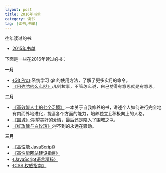 ```yaml
---
layout: post
title: 2016年书单
category: 读书
tag: [读书,书单]
---
```



往年读过的书:

+ [2015年书单](/read-list-in-2015/)

下面是一些在2016年读过的书：

**一月**

+ [《Git Pro》](https://book.douban.com/subject/3420144/):系统学习 git 的使用方法，了解了更多实用的命令。
+ [《阿弥陀佛么么哒》](http://book.douban.com/subject/26575812/):几则故事，不管怎么说，自己觉得有意思就是有意思。

**二月**

+ [《高效能人士的七个习惯》](https://book.douban.com/subject/1048007/):一本关于自我修养的书，讲述个人如何进行完全地有内而外地进化，提高各个方面的能力，培养独立且积极向上的人格。
+ [《围城》](http://book.douban.com/subject/1008145/):期望美好的爱情，最后还是陷入了围城之中。
+ [《红玫瑰与白玫瑰》](http://book.douban.com/subject/1014278/):得不到的永远在骚动。

**三月**

+ [《高性能 JavaScript》](https://book.douban.com/subject/5362856/)
+ [《高性能网站建设指南》](https://book.douban.com/subject/3132277/)
+ [《JavaScript语言精粹》](https://book.douban.com/subject/3590768/)
+ [《CSS 权威指南》](https://book.douban.com/subject/2308234/)
